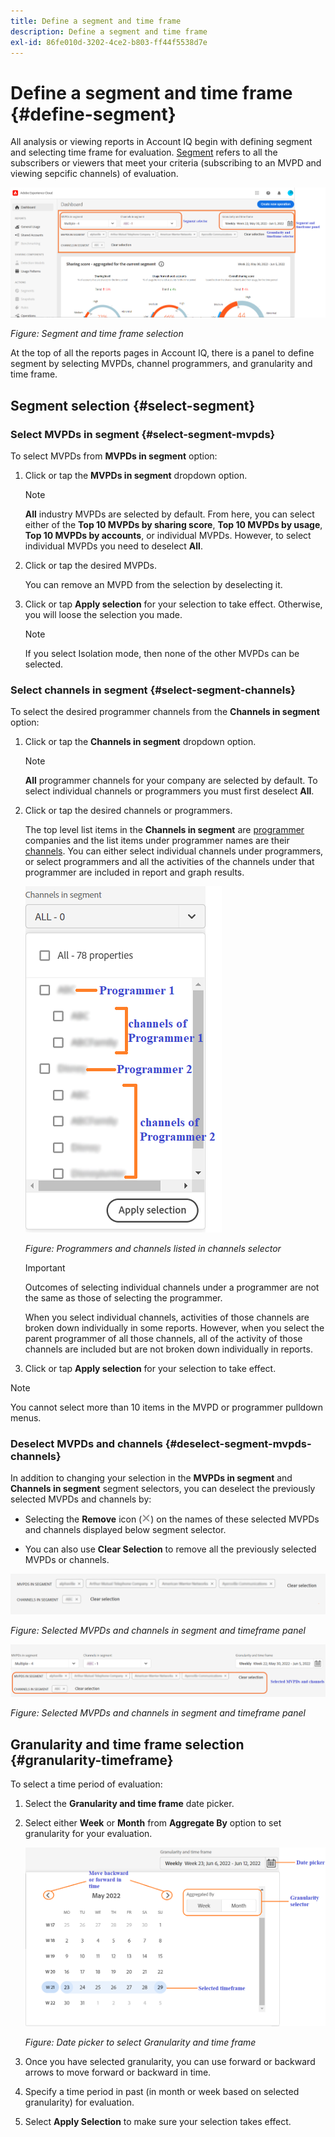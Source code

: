 ```yaml
---
title: Define a segment and time frame
description: Define a segment and time frame
exl-id: 86fe010d-3202-4ce2-b803-ff44f5538d7e
---
```

# Define a segment and time frame {#define-segment}

All analysis or viewing reports in Account IQ begin with defining segment and selecting time frame for evaluation. [Segment](/help/AccountIQ/product-concepts.md#segmet-def) refers to all the subscribers or viewers that meet your criteria (subscribing to an MVPD and viewing sepcific channels) of evaluation.

![](assets/segment-panel.png)

*Figure: Segment and time frame selection*

At the top of all the reports pages in Account IQ, there is a panel to define segment by selecting MVPDs, channel programmers, and granularity and time frame.

## Segment selection {#select-segment}

### Select MVPDs in segment {#select-segment-mvpds}

To select MVPDs from **MVPDs in segment** option:

1. Click or tap the **MVPDs in segment** dropdown option.

   >[!NOTE]
   >
   >**All** industry MVPDs are selected by default. From here, you can select either of the **Top 10 MVPDs by sharing score**, **Top 10 MVPDs by usage**, **Top 10 MVPDs by accounts**, or individual MVPDs. However, to select individual MVPDs you need to deselect **All**.

1. Click or tap the desired MVPDs.

    You can remove an MVPD from the selection by deselecting it.

1. Click or tap **Apply selection** for your selection to take effect. Otherwise, you will loose the selection you made.

   >[!NOTE]
   >
   >If you select Isolation mode, then none of the other MVPDs can be selected.

### Select channels in segment {#select-segment-channels}

To select the desired programmer channels from the **Channels in segment** option:

1. Click or tap the **Channels in segment** dropdown option.

   >[!NOTE]
   >
   >**All** programmer channels for your company are selected by default. To select individual channels or programmers you must first deselect **All**.

1. Click or tap the desired channels or programmers.

   The top level list items in the **Channels in segment** are [programmer](/help/AccountIQ/product-concepts.md#programmer-def) companies and the list items under programmer names are their [channels](/help/AccountIQ/product-concepts.md#channel-def). You can either select individual channels under programmers, or select programmers and all the activities of the channels under that programmer are included in report and graph results.

   ![](assets/programmer-channels.png)

   *Figure: Programmers and channels listed in channels selector*

   >[!IMPORTANT]
   >
   >Outcomes of selecting individual channels under a programmer are not the same as those of selecting the programmer.
   >
   >
   >When you select individual channels, activities of those channels are broken down individually in some reports. However, when you select the parent programmer of all those channels, all of the activity of those channels are included but are not broken down individually in reports.

1. Click or tap **Apply selection** for your selection to take effect.

>[!NOTE]
>
>You cannot select more than 10 items in the MVPD or programmer pulldown menus.

### Deselect MVPDs and channels {#deselect-segment-mvpds-channels}

In addition to changing your selection in the **MVPDs in segment** and **Channels in segment** segment selectors, you can deselect the previously selected MVPDs and channels by:

* Selecting the **Remove** icon (![remove icon](assets/remove-icon.png)) on the names of these selected MVPDs and channels displayed below segment selector.

* You can also use **Clear Selection** to remove all the previously selected MVPDs or channels.

![](assets/segment-panel-selection1.png)

*Figure: Selected MVPDs and channels in segment and timeframe panel*

![](assets/segment-panel-selection.png)

*Figure: Selected MVPDs and channels in segment and timeframe panel*

## Granularity and time frame selection {#granularity-timeframe}

To select a time period of evaluation:

1. Select the **Granularity and time frame** date picker.

1. Select either **Week** or **Month** from **Aggregate By** option to set granularity for your evaluation.

    ![](assets/granularity-timeframe-weekwise.png)

    *Figure: Date picker to select Granularity and time frame*

1. Once you have selected granularity, you can use forward or backward arrows to move forward or backward in time.

1. Specify a time period in past (in month or week based on selected granularity)  for evaluation.

1. Select **Apply Selection** to make sure your selection takes effect.
